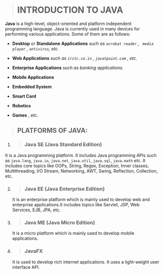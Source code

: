> # INTRODUCTION TO JAVA

__Java__ is a high-level, object-oriented and platform independent programming language. Java is currently used in many devices for performing various applications. Some of them are as follows:

* __Desktop__ or __Standalone__  __Applications__  *such as `acrobat reader` , ` media player` ,  `antivirus`, etc.*

* __Web Applications__ *such as `irctc.co.in` , ` javatpoint.com ` , etc.*
* __Enterprise Applications__ *such as banking applications.*
* __Mobile Applications__
* __Embedded System__
* __Smart Card__
* __Robotics__
* __Games__ , etc.


> ## PLATFORMS OF JAVA:

1. > ### Java SE (Java Standard Edition)

  It is a Java programming platform. It includes Java      programming APIs such as `java.lang`, `java.io`, `java.net`, `java.util`, `java.sql`, `java.math` etc. It includes core topics like OOPs, String, Regex, Exception, Inner classes, Multithreading, I/O Stream, Networking, AWT, Swing, Reflection, Collection, etc.

2. > ### Java EE (Java Enterprise Edition)
   It is an enterprise platform which is mainly used to develop web and enterprise applications.It includes topics like Servlet, JSP, Web Services, EJB, JPA, etc.

3. > ### Java ME (Java Micro Edition)
   It is a micro platform which is mainly used to develop mobile applications.

4. > ### JavaFX
   It is used to develop rich internet applications. It uses a light-weight user interface API.

